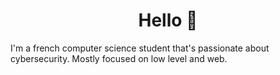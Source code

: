 <h1 align="center">
  Hello 👋
</h1>

I'm a french computer science student that's passionate about cybersecurity. Mostly focused on low level and web.
